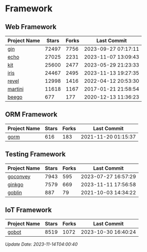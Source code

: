# Framework

## Web Framework
| Project Name | Stars | Forks | Last Commit |
| ------------ | ----- | ----- | ----------- |
| [gin](https://github.com/gin-gonic/gin) | 72497 | 7756 | 2023-09-27 07:17:11 |
| [echo](https://github.com/labstack/echo) | 27025 | 2231 | 2023-11-07 13:09:43 |
| [kit](https://github.com/go-kit/kit) | 25600 | 2477 | 2023-05-29 21:23:33 |
| [iris](https://github.com/kataras/iris) | 24467 | 2495 | 2023-11-13 19:27:35 |
| [revel](https://github.com/revel/revel) | 12998 | 1416 | 2022-04-12 20:53:30 |
| [martini](https://github.com/go-martini/martini) | 11618 | 1167 | 2017-01-21 21:58:54 |
| [beego](https://github.com/astaxie/beego) | 677 | 177 | 2020-12-13 11:36:23 |

## ORM Framework
| Project Name | Stars | Forks | Last Commit |
| ------------ | ----- | ----- | ----------- |
| [gorm](https://github.com/jinzhu/gorm) | 616 | 183 | 2021-11-20 01:15:37 |

## Testing Framework
| Project Name | Stars | Forks | Last Commit |
| ------------ | ----- | ----- | ----------- |
| [goconvey](https://github.com/smartystreets/goconvey) | 7943 | 595 | 2023-07-27 16:57:29 |
| [ginkgo](https://github.com/onsi/ginkgo) | 7579 | 669 | 2023-11-11 17:56:58 |
| [goblin](https://github.com/franela/goblin) | 887 | 79 | 2021-10-03 14:34:22 |

## IoT Framework
| Project Name | Stars | Forks | Last Commit |
| ------------ | ----- | ----- | ----------- |
| [gobot](https://github.com/hybridgroup/gobot) | 8519 | 1072 | 2023-10-30 16:40:24 |

*Update Date: 2023-11-14T04:00:40*